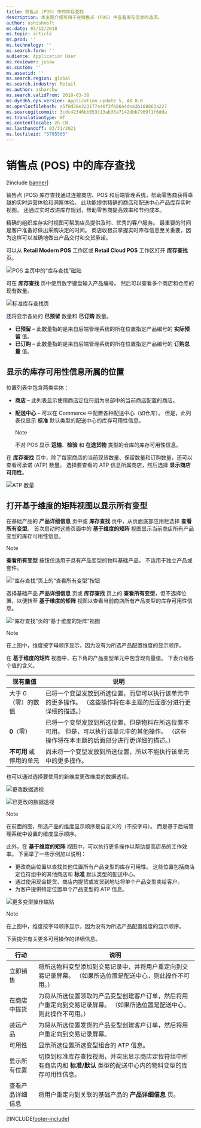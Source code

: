```yaml
---
title: 销售点 (POS) 中的库存查找
description: 本主题介绍可用于在销售点 (POS) 中查看库存信息的选项。
author: ashishmsft
ms.date: 03/12/2018
ms.topic: article
ms.prod: ''
ms.technology: ''
ms.search.form: ''
audience: Application User
ms.reviewer: josaw
ms.custom: ''
ms.assetid: ''
ms.search.region: global
ms.search.industry: Retail
ms.author: asharchw
ms.search.validFrom: 2018-03-30
ms.dyn365.ops.version: Application update 5, AX 8.0
ms.openlocfilehash: a5f0d28e323177e46f3f686a4dea3b168863a227
ms.sourcegitcommit: 3cdc42346bb653c13ab33a7142dbb7969f1f6dda
ms.translationtype: HT
ms.contentlocale: zh-CN
ms.lasthandoff: 03/31/2021
ms.locfileid: "5795565"
---
```

# <a name="inventory-lookup-in-the-point-of-sale-pos"></a>销售点 (POS) 中的库存查找

[!include [banner](includes/banner.md)]

销售点 (POS) 库存查找通过连接商店、POS 和后端管理系统，帮助零售商获得卓越的实时运营体验和洞察体验。 此功能提供精确的商店和配送中心产品库存实时视图。 还通过实时改进库存规划，帮助零售商提高效率和节约成本。

精确的组织库存实时视图可帮助店员提供及时、优秀的客户服务。 最重要的时间是客户准备好做出采购决定的时间。 商店收银员掌握实时库存信息至关重要，因为这样可以准确地做出产品交付和交货承诺。

可以从 **Retail Modern POS** 工作区或 **Retail Cloud POS** 工作区打开 **库存查找** 页。

![POS 主页中的“库存查找”磁贴](media/POSHomepage.png)

可在 **库存查找** 页中使用数字键盘输入产品编号。 然后可以查看多个商店和仓库的现有数量。

![标准库存查找页](media/InventoryLookUp.png)

还将显示各处的 **已预留** 数量和 **已订购** 数量。

- **已预留** – 此数量指的是来自后端管理系统的所在位置指定产品编号的 **实际预留** 值。
- **已订购** – 此数量指的是来自后端管理系统的所在位置指定产品编号的 **订购总量** 值。

## <a name="locations-that-inventory-availability-information-is-shown-for"></a>显示的库存可用性信息所属的位置

位置列表中包含两类实体：

- **商店** – 此列表显示使用商店定位符组为总部中的当前商店配置的商店。
- **配送中心** – 可以在 Commerce 中配置各种配送中心（如仓库）。 但是，此列表仅显示 **标准** 默认类型的配送中心的库存可用性信息。

    > [!NOTE]
    > 不对 POS 显示 **运输**、**检验** 和 **在途货物** 类型的仓库的库存可用性信息。

在 **库存查找** 页中，除了每家商店的当前现货数量、保留数量和订购数量，还可以查看可承诺 (ATP) 数量。 选择要查看的 ATP 信息所属商店，然后选择 **显示商店可用性**。

![ATP 数量](media/ATP.png)

## <a name="opening-the-dimension-based-matrix-view-to-show-all-variants"></a>打开基于维度的矩阵视图以显示所有变型

在基础产品的 **产品详细信息** 页中或 **库存查找** 页中，从页面底部应用栏选择 **查看所有变型**。 首次启动时这些页面中的 **基于维度的矩阵** 视图显示当前商店所有产品变型的库存可用性信息。

> [!NOTE]
> **查看所有变型** 按钮仅适用于具有产品变型的物料基础产品。 不适用于独立产品或套件。

![“库存查找”页上的“查看所有变型”按钮](media/StandardToMatrix.png)

选择基础产品 **产品详细信息** 页或 **库存查找** 页上的 **查看所有变型**，但不选择位置，以便转至 **基于维度的矩阵** 视图以查看当前商店所有产品变型的库存可用性信息。

![“库存查找”页的“基于维度的矩阵”视图](media/Matrix.png)

> [!NOTE]
> 在上图中，维度按字母顺序显示，因为没有为所选产品配置维度的显示顺序。

在 **基于维度的矩阵** 视图中，右下角的产品变型单元中包含现有量值。 下表介绍各个值的含义。

| 现有量值                            | 说明 |
|------------------------------------------|-------------|
| 大于 0（零）的数值 | 已将一个变型发放到所选位置，而您可以执行该单元中的更多操作。 （这些操作将在本主题的后面部分进行更详细的描述。） |
| **0**（零）                             | 已将一个变型发放到所选位置，但是物料在所选位置不可用。 但是，可以执行该单元中的其他操作。 （这些操作将在本主题的后面部分进行更详细的描述。） |
| **不可用** 或停用的单元              | 尚未将一个变型发放到所选位置，所以不能执行该单元中的更多操作。 |

也可以通过选择要使用的新维度更改维度的数据透视。

![更改数据透视](media/ChangePivot.png)

![已更改的数据透视](media/PivotChanged.png)

> [!NOTE]
> 在前面的图，所选产品的维度显示顺序是自定义的（不按字母）。 而是基于后端管理系统中设置的维度显示顺序。

此外，在 **基于维度的矩阵** 视图中，可以执行更多操作以帮助提高店员的工作效率。 下面举了一些示例加以说明：

- 更改商店位置以查找其他位置所有产品变型的库存可用性。 这些位置包括商店定位符组中的其他商店和 **标准** 默认类型的配送中心。
- 通过使用现金提货、商店内提货或发货到地址将单个产品变型卖给客户。
- 为客户提供特定位置单个产品变型的 ATP 信息。

![更多变型操作磁贴](media/VariantActions.png)

> [!NOTE]
> 在上图中，维度按字母顺序显示，因为没有为所选产品配置维度的显示顺序。

下表提供有关更多可用操作的详细信息。

| 行动               | 说明 |
|----------------------|-------------|
| 立即销售             | 将所选物料变型添加到交易记录中，并将用户重定向到交易记录屏幕。 （如果所选位置是配送中心，则此操作不可用。） |
| 在商店中提货     | 为将从所选位置领取的产品变型创建客户订单，然后将用户重定向到交易记录屏幕。 （如果所选位置是配送中心，则此操作不可用。） |
| 装运产品         | 为将从所选位置发货的产品变型创建客户订单，然后将用户重定向到交易记录屏幕。 |
| 可用性         | 显示所选位置所选变型组合的 ATP 信息。 |
| 显示所有位置   | 切换到标准库存查找视图，并突出显示商店定位符组中所有商店内和 **标准/默认** 类型的配送中心内的物料变型的库存可用性信息。 |
| 查看产品详细信息 | 将用户重定向到关联的基础产品的 **产品详细信息** 页。 |


[!INCLUDE[footer-include](../includes/footer-banner.md)]